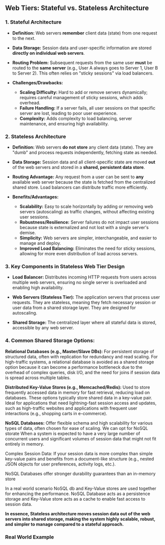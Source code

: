 ## Web Tiers: Stateful vs. Stateless Architecture

### 1. Stateful Architecture

* **Definition:** Web servers **remember** client data (state) from one request to the next.

* **Data Storage:** Session data and user-specific information are stored **directly on individual web servers**.

* **Routing Problem:** Subsequent requests from the same user **must** be routed to the **same server** 
(e.g., User A always goes to Server 1, User B to Server 2). This often relies on "sticky sessions" via load balancers.

* **Challenges/Drawbacks:**
    * **Scaling Difficulty:** Hard to add or remove servers dynamically; requires careful management of sticky sessions, which adds overhead.
    * **Failure Handling:** If a server fails, all user sessions on that specific server are lost, leading to poor user experience.
    * **Complexity:** Adds complexity to load balancing, server maintenance, and ensuring high availability.

### 2. Stateless Architecture

* **Definition:** Web servers **do not store** any client data (state). They are "dumb" and process requests independently, fetching state as needed.

* **Data Storage:** Session data and all client-specific state are moved **out** of the web servers and stored in a **shared, persistent data store**.

* **Routing Advantage:** Any request from a user can be sent to **any** available web server because the state is fetched from the centralized shared store. 
Load balancers can distribute traffic more efficiently.

* **Benefits/Advantages:**
    * **Scalability:** Easy to scale horizontally by adding or removing web servers (autoscaling) as traffic changes, without affecting existing user sessions.
    * **Robustness/Resilience:** Server failures do not impact user sessions because state is externalized and not lost with a single server's demise.
    * **Simplicity:** Web servers are simpler, interchangeable, and easier to manage and deploy.
    * **Improved Load Balancing:** Eliminates the need for sticky sessions, allowing for more even distribution of load across servers.

### 3. Key Components in Stateless Web Tier Design 

* **Load Balancer:** Distributes incoming HTTP requests from users across multiple web servers, ensuring no single server is overloaded and enabling high availability.

* **Web Servers (Stateless Tier):** The application servers that process user requests. They are stateless, meaning they fetch necessary session or user data from a shared storage layer. 
They are designed for autoscaling.

* **Shared Storage:** The centralized layer where all stateful data is stored, accessible by any web server.

### 4. Common Shared Storage Options:

**Relational Databases (e.g., Master/Slave DBs):** 
For persistent storage of structured data, often with replication for redundancy and read scaling.
For high-traffic systems, a relational database is avoided as a shared storage option because it can become a performance bottleneck 
due to the overhead of complex queries, disk I/O, and the need for joins if session data is spread across multiple tables.

**Distributed Key-Value Stores (e.g., Memcached/Redis):** 
Used to store frequently accessed data in memory for fast retrieval, reducing load on databases.
These options typically store shared data in a key-value pair.
Ideal for applications that need lightning-fast session access and updates, such as high-traffic websites 
and applications with frequent user interactions (e.g., shopping carts in e-commerce).

**NoSQL Databases:** 
Offer flexible schema and high scalability for various types of data, often chosen for ease of scaling.
We can opt for NoSQL storate When a system is expected to have a very large number of concurrent users 
and significant volumes of session data that might not fit entirely in memory.

Complex Session Data: If your session data is more complex than simple key-value pairs and benefits from a document-like structure 
(e.g., nested JSON objects for user preferences, activity logs, etc.).

NoSQL Databases offer stronger durability guarantees than an in-memory store

In a real world scenario NoSQL db and Key-Value stores are used together for enhancing the performance. NoSQL Database acts as a persistence storage
and Key-Value store acts as a cache to enable fast access to session data.

**In essence, Stateless architecture moves session data out of the web servers into shared storage, making the system highly scalable, robust, 
and simpler to manage compared to a stateful approach.**

### Real World Example